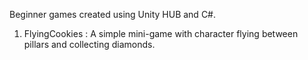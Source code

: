 Beginner games created using Unity HUB and C#.
1. FlyingCookies : A simple mini-game with character flying between pillars and collecting diamonds.
